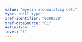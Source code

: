 ```yaml
---
value: "myelin accumulating cell"
type: "Cell Type"
xref-identifier: "0000328"
xref-dataSource: "CL"
definition: ""
level: "3"
---
```

